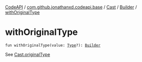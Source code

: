 [CodeAPI](../../../index.md) / [com.github.jonathanxd.codeapi.base](../../index.md) / [Cast](../index.md) / [Builder](index.md) / [withOriginalType](.)

# withOriginalType

`fun withOriginalType(value: `[`Type`](http://docs.oracle.com/javase/6/docs/api/java/lang/reflect/Type.html)`?): `[`Builder`](index.md)

See [Cast.originalType](../original-type.md)

